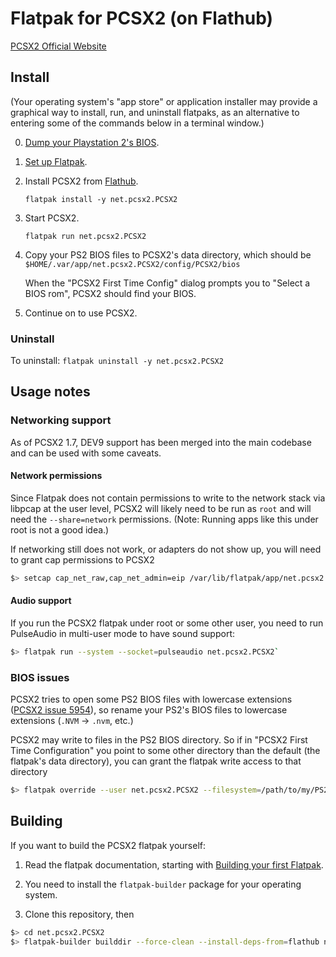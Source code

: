 # Flatpak for PCSX2 (on Flathub)
[PCSX2 Official Website](https://pcsx2.net)

## Install

(Your operating system's "app store" or application installer may provide a graphical way to install, run, and uninstall flatpaks, as an alternative to entering some of the commands below in a terminal window.)

0. [Dump your Playstation 2's BIOS](https://pcsx2.net/guides/basic-setup/).

1. [Set up Flatpak](https://www.flatpak.org/setup/).

2. Install PCSX2 from [Flathub](https://flathub.org/apps/details/net.pcsx2.PCSX2).

   `flatpak install -y net.pcsx2.PCSX2`

3. Start PCSX2.

   `flatpak run net.pcsx2.PCSX2`

4. Copy your PS2 BIOS files to PCSX2's data directory, which should be `$HOME/.var/app/net.pcsx2.PCSX2/config/PCSX2/bios`

   When the "PCSX2 First Time Config" dialog prompts you to "Select a BIOS rom", PCSX2 should find your BIOS.

5. Continue on to use PCSX2.

### Uninstall

To uninstall: `flatpak uninstall -y net.pcsx2.PCSX2`

## Usage notes

### Networking support
As of PCSX2 1.7, DEV9 support has been merged into the main codebase and can be used with some caveats.

#### Network permissions
Since Flatpak does not contain permissions to write to the network stack via libpcap at the user level, PCSX2 will likely need to be run as `root`
and will need the `--share=network` permissions. (Note: Running apps like this under root is not a good idea.)

If networking still does not work, or adapters do not show up, you will need to grant cap permissions to PCSX2
```bash
$> setcap cap_net_raw,cap_net_admin=eip /var/lib/flatpak/app/net.pcsx2.PCSX2/current/active/files/bin/PCSX2
```

#### Audio support
If you run the PCSX2 flatpak under root or some other user, you need to run PulseAudio in multi-user mode to have sound support:
```bash
$> flatpak run --system --socket=pulseaudio net.pcsx2.PCSX2`
```

### BIOS issues
PCSX2 tries to open some PS2 BIOS files with lowercase extensions ([PCSX2 issue 5954](/PCSX2/pcsx2/issues/5954)), so rename your PS2's BIOS files to lowercase extensions (`.NVM` -> `.nvm`, etc.)

PCSX2 may write to files in the PS2 BIOS directory. So if in "PCSX2 First Time Configuration" you point to some other directory than the default (the flatpak's data directory), you can grant the flatpak write access to that directory
```bash
$> flatpak override --user net.pcsx2.PCSX2 --filesystem=/path/to/my/PS2_BIOS
```

## Building
If you want to build the PCSX2 flatpak yourself:

1. Read the flatpak documentation, starting with [Building your first Flatpak](https://docs.flatpak.org/en/latest/first-build.html).

2. You need to install the `flatpak-builder` package for your operating system. 

3. Clone this repository, then

```bash
$> cd net.pcsx2.PCSX2
$> flatpak-builder builddir --force-clean --install-deps-from=flathub net.pcsx2.PCSX2.json
```
